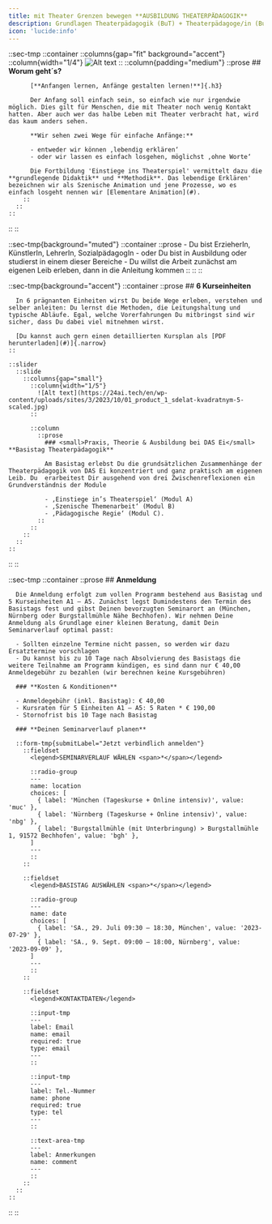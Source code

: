 ```yaml
---
title: mit Theater Grenzen bewegen **AUSBILDUNG THEATERPÄDAGOGIK**
description: Grundlagen Theaterpädagogik (BuT) + Theaterpädagoge/in (BuT) -- München  |  Nürnberg
icon: 'lucide:info'
---
```


<!-- CREARIS_PUBLISH -->

::sec-tmp
  ::container
    ::columns{gap="fit" background="accent"}
      ::column{width="1/4"}
        ![Alt text](https://24ai.tech/en/wp-content/uploads/sites/3/2023/10/01_product_1_sdelat-kvadratnym-5-scaled.jpg)
      ::
      ::column{padding="medium"}
        ::prose
          ## **Worum geht´s?**

          [**Anfangen lernen, Anfänge gestalten lernen!**]{.h3}

          Der Anfang soll einfach sein, so einfach wie nur irgendwie möglich. Dies gilt für Menschen, die mit Theater noch wenig Kontakt hatten. Aber auch wer das halbe Leben mit Theater verbracht hat, wird das kaum anders sehen.

          **Wir sehen zwei Wege für einfache Anfänge:**

          - entweder wir können ‚lebendig erklären‘
          - oder wir lassen es einfach losgehen, möglichst ‚ohne Worte‘

          Die Fortbildung 'Einstiege ins Theaterspiel' vermittelt dazu die **grundlegende Didaktik** und **Methodik**. Das lebendige Erklären' bezeichnen wir als Szenische Animation und jene Prozesse, wo es einfach losgeht nennen wir [Elementare Animation](#).
        ::
      ::
    ::
  ::
::

::sec-tmp{background="muted"}
  ::container
    ::prose
      - Du bist ErzieherIn, KünstlerIn, LehrerIn, SozialpädagogIn
      - oder Du bist in Ausbildung oder studierst in einem dieser Bereiche
      - Du willst die Arbeit zunächst am eigenen Leib erleben, dann in die Anleitung kommen
    ::
  ::
::

::sec-tmp{background="accent"}
  ::container
    ::prose
      ## **6 Kurseinheiten**

      In 6 prägnanten Einheiten wirst Du beide Wege erleben, verstehen und selber anleiten: Du lernst die Methoden, die Leitungshaltung und typische Abläufe. Egal, welche Vorerfahrungen Du mitbringst sind wir sicher, dass Du dabei viel mitnehmen wirst.

      [Du kannst auch gern einen detaillierten Kursplan als [PDF herunterladen](#)]{.narrow}
    ::

    ::slider
      ::slide
        ::columns{gap="small"}
          ::column{width="1/5"}
            ![Alt text](https://24ai.tech/en/wp-content/uploads/sites/3/2023/10/01_product_1_sdelat-kvadratnym-5-scaled.jpg)
          ::

          ::column
            ::prose
              ### <small>Praxis, Theorie & Ausbildung bei DAS Ei</small> **Basistag Theaterpädagogik**

              Am Basistag erlebst Du die grundsätzlichen Zusammenhänge der Theaterpädagogik von DAS Ei konzentriert und ganz praktisch am eigenen Leib. Du  erarbeitest Dir ausgehend von drei Zwischenreflexionen ein Grundverständnis der Module

              - ‚Einstiege in’s Theaterspiel‘ (Modul A)
              - ‚Szenische Themenarbeit‘ (Modul B)
              - ‚Pädagogische Regie‘ (Modul C).
            ::
          ::
        ::
      ::
    ::
  ::
::

::sec-tmp
  ::container
    ::prose
      ## **Anmeldung**

      Die Anmeldung erfolgt zum vollen Programm bestehend aus Basistag und 5 Kurseinheiten A1 – A5. Zunächst legst Dumindestens den Termin des Basistags fest und gibst Deinen bevorzugten Seminarort an (München, Nürnberg oder Burgstallmühle Nähe Bechhofen). Wir nehmen Deine Anmeldung als Grundlage einer kleinen Beratung, damit Dein Seminarverlauf optimal passt:

      - Sollten einzelne Termine nicht passen, so werden wir dazu Ersatztermine vorschlagen
      - Du kannst bis zu 10 Tage nach Absolvierung des Basistags die weitere Teilnahme am Programm kündigen, es sind dann nur € 40,00 Anmeldegebühr zu bezahlen (wir berechnen keine Kursgebühren)

      ### **Kosten & Konditionen**

      - Anmeldegebühr (inkl. Basistag): € 40,00
      - Kursraten für 5 Einheiten A1 – A5: 5 Raten * € 190,00
      - Stornofrist bis 10 Tage nach Basistag

      ### **Deinen Seminarverlauf planen**

      ::form-tmp{submitLabel="Jetzt verbindlich anmelden"}
        ::fieldset
          <legend>SEMINARVERLAUF WÄHLEN <span>*</span></legend>

          ::radio-group
          ---
          name: location
          choices: [
            { label: 'München (Tageskurse + Online intensiv)', value: 'muc' },
            { label: 'Nürnberg (Tageskurse + Online intensiv)', value: 'nbg' },
            { label: 'Burgstallmühle (mit Unterbringung) > Burgstallmühle 1, 91572 Bechhofen', value: 'bgh' },
          ]
          ---
          ::
        ::

        ::fieldset
          <legend>BASISTAG AUSWÄHLEN <span>*</span></legend>

          ::radio-group
          ---
          name: date
          choices: [
            { label: 'SA., 29. Juli 09:30 – 18:30, München', value: '2023-07-29' },
            { label: 'SA., 9. Sept. 09:00 – 18:00, Nürnberg', value: '2023-09-09' },
          ]
          ---
          ::
        ::

        ::fieldset
          <legend>KONTAKTDATEN</legend>

          ::input-tmp
          ---
          label: Email
          name: email
          required: true
          type: email
          ---
          ::

          ::input-tmp
          ---
          label: Tel.-Nummer
          name: phone
          required: true
          type: tel
          ---
          ::

          ::text-area-tmp
          ---
          label: Anmerkungen
          name: comment
          ---
          ::
        ::
      ::
    ::
  ::
::
